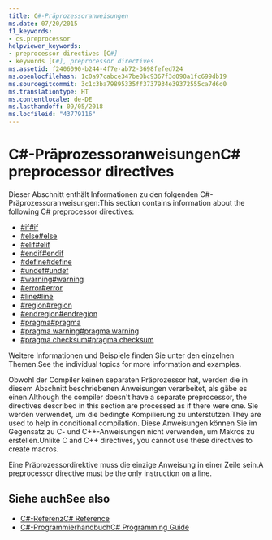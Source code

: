 ```yaml
---
title: C#-Präprozessoranweisungen
ms.date: 07/20/2015
f1_keywords:
- cs.preprocessor
helpviewer_keywords:
- preprocessor directives [C#]
- keywords [C#], preprocessor directives
ms.assetid: f2406090-b244-4f7e-ab72-3698fefed724
ms.openlocfilehash: 1c0a97cabce347be0bc9367f3d090a1fc699db19
ms.sourcegitcommit: 3c1c3ba79895335ff3737934e39372555ca7d6d0
ms.translationtype: HT
ms.contentlocale: de-DE
ms.lasthandoff: 09/05/2018
ms.locfileid: "43779116"
---
```

# <a name="c-preprocessor-directives"></a><span data-ttu-id="9e5d6-102">C#-Präprozessoranweisungen</span><span class="sxs-lookup"><span data-stu-id="9e5d6-102">C# preprocessor directives</span></span>
<span data-ttu-id="9e5d6-103">Dieser Abschnitt enthält Informationen zu den folgenden C#-Präprozessoranweisungen:</span><span class="sxs-lookup"><span data-stu-id="9e5d6-103">This section contains information about the following C# preprocessor directives:</span></span>

- [<span data-ttu-id="9e5d6-104">#if</span><span class="sxs-lookup"><span data-stu-id="9e5d6-104">#if</span></span>](../../../csharp/language-reference/preprocessor-directives/preprocessor-if.md)
- [<span data-ttu-id="9e5d6-105">#else</span><span class="sxs-lookup"><span data-stu-id="9e5d6-105">#else</span></span>](../../../csharp/language-reference/preprocessor-directives/preprocessor-else.md)
- [<span data-ttu-id="9e5d6-106">#elif</span><span class="sxs-lookup"><span data-stu-id="9e5d6-106">#elif</span></span>](../../../csharp/language-reference/preprocessor-directives/preprocessor-elif.md)
- [<span data-ttu-id="9e5d6-107">#endif</span><span class="sxs-lookup"><span data-stu-id="9e5d6-107">#endif</span></span>](../../../csharp/language-reference/preprocessor-directives/preprocessor-endif.md)
- [<span data-ttu-id="9e5d6-108">#define</span><span class="sxs-lookup"><span data-stu-id="9e5d6-108">#define</span></span>](../../../csharp/language-reference/preprocessor-directives/preprocessor-define.md)
- [<span data-ttu-id="9e5d6-109">#undef</span><span class="sxs-lookup"><span data-stu-id="9e5d6-109">#undef</span></span>](../../../csharp/language-reference/preprocessor-directives/preprocessor-undef.md)
- [<span data-ttu-id="9e5d6-110">#warning</span><span class="sxs-lookup"><span data-stu-id="9e5d6-110">#warning</span></span>](../../../csharp/language-reference/preprocessor-directives/preprocessor-warning.md)
- [<span data-ttu-id="9e5d6-111">#error</span><span class="sxs-lookup"><span data-stu-id="9e5d6-111">#error</span></span>](../../../csharp/language-reference/preprocessor-directives/preprocessor-error.md)
- [<span data-ttu-id="9e5d6-112">#line</span><span class="sxs-lookup"><span data-stu-id="9e5d6-112">#line</span></span>](../../../csharp/language-reference/preprocessor-directives/preprocessor-line.md)
- [<span data-ttu-id="9e5d6-113">#region</span><span class="sxs-lookup"><span data-stu-id="9e5d6-113">#region</span></span>](../../../csharp/language-reference/preprocessor-directives/preprocessor-region.md)
- [<span data-ttu-id="9e5d6-114">#endregion</span><span class="sxs-lookup"><span data-stu-id="9e5d6-114">#endregion</span></span>](../../../csharp/language-reference/preprocessor-directives/preprocessor-endregion.md)
- [<span data-ttu-id="9e5d6-115">#pragma</span><span class="sxs-lookup"><span data-stu-id="9e5d6-115">#pragma</span></span>](../../../csharp/language-reference/preprocessor-directives/preprocessor-pragma.md)
- [<span data-ttu-id="9e5d6-116">#pragma warning</span><span class="sxs-lookup"><span data-stu-id="9e5d6-116">#pragma warning</span></span>](../../../csharp/language-reference/preprocessor-directives/preprocessor-pragma-warning.md)
- [<span data-ttu-id="9e5d6-117">#pragma checksum</span><span class="sxs-lookup"><span data-stu-id="9e5d6-117">#pragma checksum</span></span>](../../../csharp/language-reference/preprocessor-directives/preprocessor-pragma-checksum.md)

<span data-ttu-id="9e5d6-118">Weitere Informationen und Beispiele finden Sie unter den einzelnen Themen.</span><span class="sxs-lookup"><span data-stu-id="9e5d6-118">See the individual topics for more information and examples.</span></span>

<span data-ttu-id="9e5d6-119">Obwohl der Compiler keinen separaten Präprozessor hat, werden die in diesem Abschnitt beschriebenen Anweisungen verarbeitet, als gäbe es einen.</span><span class="sxs-lookup"><span data-stu-id="9e5d6-119">Although the compiler doesn't have a separate preprocessor, the directives described in this section are processed as if there were one.</span></span> <span data-ttu-id="9e5d6-120">Sie werden verwendet, um die bedingte Kompilierung zu unterstützen.</span><span class="sxs-lookup"><span data-stu-id="9e5d6-120">They are used to help in conditional compilation.</span></span> <span data-ttu-id="9e5d6-121">Diese Anweisungen können Sie im Gegensatz zu C- und C++-Anweisungen nicht verwenden, um Makros zu erstellen.</span><span class="sxs-lookup"><span data-stu-id="9e5d6-121">Unlike C and C++ directives, you cannot use these directives to create macros.</span></span>

<span data-ttu-id="9e5d6-122">Eine Präprozessordirektive muss die einzige Anweisung in einer Zeile sein.</span><span class="sxs-lookup"><span data-stu-id="9e5d6-122">A preprocessor directive must be the only instruction on a line.</span></span>

## <a name="see-also"></a><span data-ttu-id="9e5d6-123">Siehe auch</span><span class="sxs-lookup"><span data-stu-id="9e5d6-123">See also</span></span>

- [<span data-ttu-id="9e5d6-124">C#-Referenz</span><span class="sxs-lookup"><span data-stu-id="9e5d6-124">C# Reference</span></span>](../../../csharp/language-reference/index.md)  
- [<span data-ttu-id="9e5d6-125">C#-Programmierhandbuch</span><span class="sxs-lookup"><span data-stu-id="9e5d6-125">C# Programming Guide</span></span>](../../../csharp/programming-guide/index.md)
